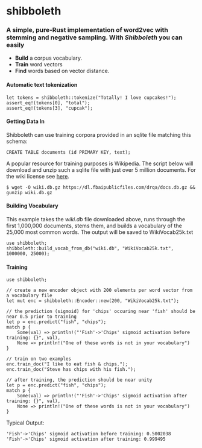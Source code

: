 # shibboleth

### A simple, pure-Rust implementation of word2vec with stemming and negative sampling. With *Shibboleth* you can easily
- **Build** a corpus vocabulary.
- **Train** word vectors
- **Find** words based on vector distance.

#### Automatic text tokenization

```
let tokens = shibboleth::tokenize("Totally! I love cupcakes!");
assert_eq!(tokens[0], "total");
assert_eq!(tokens[3], "cupcak");
```
#### Getting Data In

Shibboleth can use training corpora provided in an sqlite file matching this schema:
```
CREATE TABLE documents (id PRIMARY KEY, text);
```
A popular resource for training purposes is Wikipedia. The script below will download and unzip such a sqlite file with just over 5 million documents. For the wiki license see [here](https://en.wikipedia.org/wiki/Wikipedia:Reusing_Wikipedia_content).
```
$ wget -O wiki.db.gz https://dl.fbaipublicfiles.com/drqa/docs.db.gz && gunzip wiki.db.gz
```
#### Building Vocabulary

This example takes the *wiki.db* file downloaded above, runs through the first 1,000,000 documents, stems them, and builds a vocabulary of the 25,000 most common words. The output will be saved to WikiVocab25k.txt
```
use shibboleth;
shibboleth::build_vocab_from_db("wiki.db", "WikiVocab25k.txt", 1000000, 25000);
```

#### Training

```
use shibboleth;

// create a new encoder object with 200 elements per word vector from a vocabulary file
let mut enc = shibboleth::Encoder::new(200, "WikiVocab25k.txt");

// the prediction (sigmoid) for 'chips' occuring near 'fish' should be near 0.5 prior to training
let p = enc.predict("fish", "chips");
match p {
    Some(val) => println!("'Fish'->'Chips' sigmoid activation before training: {}", val),
    None => println!("One of these words is not in your vocabulary")
}

// train on two examples
enc.train_doc("I like to eat fish & chips.");
enc.train_doc("Steve has chips with his fish.");

// after training, the prediction should be near unity
let p = enc.predict("fish", "chips");
match p {
    Some(val) => println!("'Fish'->'Chips' sigmoid activation after training: {}", val),
    None => println!("One of these words is not in your vocabulary")
}
```
Typical Output:
```
'Fish'->'Chips' sigmoid activation before training: 0.5002038
'Fish'->'Chips' sigmoid activation after training: 0.999495
```
